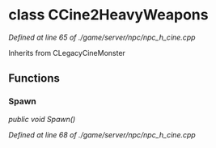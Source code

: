 # class CCine2HeavyWeapons

*Defined at line 65 of ./game/server/npc/npc_h_cine.cpp*

Inherits from CLegacyCineMonster



## Functions

### Spawn

*public void Spawn()*

*Defined at line 68 of ./game/server/npc/npc_h_cine.cpp*



